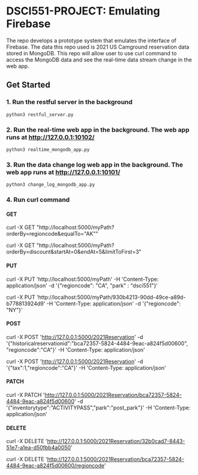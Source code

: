 # DSCI551-PROJECT: Emulating Firebase

The repo develops a prototype system that emulates the interface of Firebase. The data this repo used is 2021 US Camground reservation data stored in MongoDB. This repo will allow user to use curl command to access the MongoDB data and see the real-time data stream change in the web app.

## Get Started
### 1. Run the restful server in the background

```python3 restful_server.py```


### 2. Run the real-time web app in the background. The web app runs at http://127.0.0.1:10102/

```python3 realtime_mongodb_app.py```


### 3. Run the data change log web app in the background. The web app runs at http://127.0.0.1:10101/

```python3 change_log_mongodb_app.py```


### 4. Run curl command
#### GET
curl -X GET "http://localhost:5000/myPath?orderBy=regioncode&equalTo="AK""

curl -X GET "http://localhost:5000/myPath?orderBy=discount&startAt=0&endAt=5&limitToFirst=3"


#### PUT
curl -X PUT 'http://localhost:5000/myPath' -H 'Content-Type: application/json' -d '{"regioncode": "CA", "park" : "dsci551"}'

curl -X PUT 'http://localhost:5000/myPath/930b4213-90dd-49ce-a89d-b778813924d9' -H 'Content-Type: application/json' -d '{"regioncode": "NY"}'


#### POST
curl -X POST 'http://127.0.0.1:5000/2021Reservation' -d '{"historicalreservationid":"bca72357-5824-4484-9eac-a824f5d00600", "regioncode":"CA"}' -H 'Content-Type: application/json'

curl -X POST 'http://127.0.0.1:5000/2021Reservation' -d '{"tax":1,"regioncode":"CA"}' -H 'Content-Type: application/json'


#### PATCH
curl -X PATCH 'http://127.0.0.1:5000/2021Reservation/bca72357-5824-4484-9eac-a824f5d00600' -d '{"inventorytype":"ACTIVITYPASS","park":"post_park"}' -H 'Content-Type: application/json'


#### DELETE
curl -X DELETE 'http://127.0.0.1:5000/2021Reservation/32b0cad7-8443-51e7-a1ea-d50fbb4a0050'

curl -X DELETE 'http://127.0.0.1:5000/2021Reservation/bca72357-5824-4484-9eac-a824f5d00600/regioncode'

